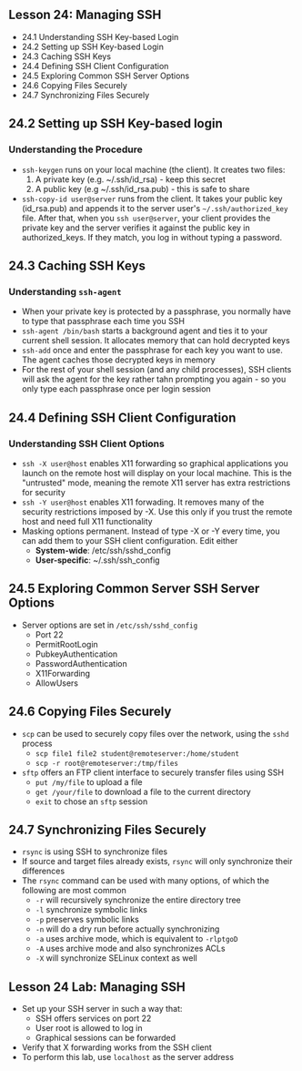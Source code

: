 ## Lesson 24: Managing SSH
- 24.1 Understanding SSH Key-based Login
- 24.2 Setting up SSH Key-based Login
- 24.3 Caching SSH Keys
- 24.4 Defining SSH Client Configuration
- 24.5 Exploring Common SSH Server Options
- 24.6 Copying Files Securely
- 24.7 Synchronizing Files Securely

## 24.2 Setting up SSH Key-based login
### Understanding the Procedure
- `ssh-keygen` runs on your local machine (the client). It creates two files:
    1. A private key (e.g. ~/.ssh/id_rsa) - keep this secret
    2. A public key (e.g ~/.ssh/id_rsa.pub) - this is safe to share
- `ssh-copy-id user@server` runs from the client. It takes your public key (id_rsa.pub) and appends it to the server user's `~/.ssh/authorized_key` file. After that, when you `ssh user@server`, your client provides the private key and the server verifies it against the public key in authorized_keys. If they match, you log in without typing a password.

## 24.3 Caching SSH Keys
### Understanding `ssh-agent`
- When your private key is protected by a passphrase, you normally have to type that passphrase each time you SSH
- `ssh-agent /bin/bash` starts a background agent and ties it to your current shell session. It allocates memory that can hold decrypted keys
- `ssh-add` once and enter the passphrase for each key you want to use. The agent caches those decrypted keys in memory
- For the rest of your shell session (and any child processes), SSH clients will ask the agent for the key rather tahn prompting you again - so you only type each passphrase once per login session 

## 24.4 Defining SSH Client Configuration
### Understanding SSH Client Options
- `ssh -X user@host` enables X11 forwarding so graphical applications you launch on the remote host will display on your local machine. This is the "untrusted" mode, meaning the remote X11 server has extra restrictions for security
- `ssh -Y user@host` enables X11 forwading. It removes many of the security restrictions imposed by -X. Use this only if you trust the remote host and need full X11 functionality
- Masking options permanent. Instead of type -X or -Y every time, you can add them to your SSH client configuration. Edit either
    - **System-wide**: /etc/ssh/sshd_config
    - **User-specific**: ~/.ssh/ssh_config

## 24.5 Exploring Common Server SSH Server Options
- Server options are set in `/etc/ssh/sshd_config` 
    - Port 22
    - PermitRootLogin
    - PubkeyAuthentication
    - PasswordAuthentication
    - X11Forwarding
    - AllowUsers

## 24.6 Copying Files Securely
- `scp` can be used to securely copy files over the network, using the `sshd` process
    - `scp file1 file2 student@remoteserver:/home/student`
    - `scp -r root@remoteserver:/tmp/files`
- `sftp` offers an FTP client interface to securely transfer files using SSH
    - `put /my/file` to upload a file
    - `get /your/file` to download a file to the current directory
    - `exit` to chose an `sftp` session

## 24.7 Synchronizing Files Securely
- `rsync` is using SSH to synchronize files
- If source and target files already exists, `rsync` will only synchronize their differences
- The `rsync` command can be used with many options, of which the following are most common
    - `-r` will recursively synchronize the entire directory tree
    - `-l` synchronize symbolic links
    - `-p` preserves symbolic links
    - `-n` will do a dry run before actually synchronizing
    - `-a` uses archive mode, which is equivalent to `-rlptgoD`
    - `-A` uses archive mode and also synchronizes ACLs
    - `-X` will synchronize SELinux context as well

## Lesson 24 Lab: Managing SSH
- Set up your SSH server in such a way that:
    - SSH offers services on port 22
    - User root is allowed to log in
    - Graphical sessions can be forwarded
- Verify that X forwarding works from the SSH client
- To perform this lab, use `localhost` as the server address